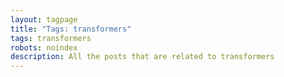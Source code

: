 ```yaml
---
layout: tagpage
title: "Tags: transformers"
tags: transformers
robots: noindex
description: All the posts that are related to transformers
---
```

